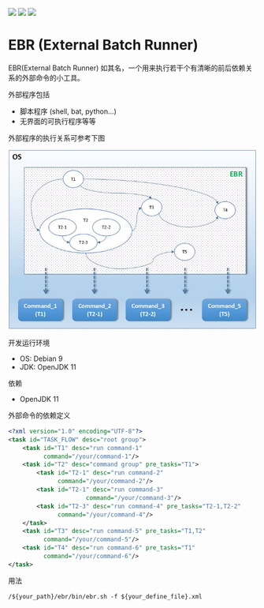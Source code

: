 ![](https://img.shields.io/badge/build-passing-green) ![](https://img.shields.io/badge/language-java-blue.svg) ![](https://img.shields.io/badge/license-MIT-000000.svg) 

# EBR (External Batch Runner)

EBR(External Batch Runner) 如其名，一个用来执行若干个有清晰的前后依赖关系的外部命令的小工具。

外部程序包括

- 脚本程序 (shell, bat, python...)
- 无界面的可执行程序等等

外部程序的执行关系可参考下图

![image](https://github.com/catforward/ebr/raw/master/images/sample_task_flow.jpg)


开发运行环境

- OS: Debian 9
- JDK: OpenJDK 11

依赖

- OpenJDK 11

外部命令的依赖定义

```xml
<?xml version="1.0" encoding="UTF-8"?>
<task id="TASK_FLOW" desc="root group">
    <task id="T1" desc="run command-1"
          command="/your/command-1"/>
    <task id="T2" desc="command group" pre_tasks="T1">
        <task id="T2-1" desc="run command-2"
              command="/your/command-2"/>
        <task id="T2-1" desc="run command-3"
                      command="/your/command-3"/>
        <task id="T2-3" desc="run command-4" pre_tasks="T2-1,T2-2"
              command="/your/command-4"/>
    </task>
    <task id="T3" desc="run command-5" pre_tasks="T1,T2"
          command="/your/command-5"/>
    <task id="T4" desc="run command-6" pre_tasks="T1"
          command="/your/command-6"/>
</task>
```

用法

```
/${your_path}/ebr/bin/ebr.sh -f ${your_define_file}.xml
```


